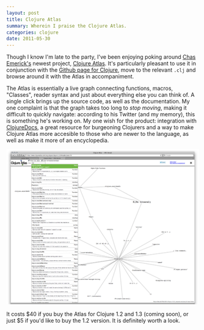 ```yaml
---
layout: post
title: Clojure Atlas
summary: Wherein I praise the Clojure Atlas.
categories: clojure
date: 2011-05-30
---
```


Though I know I'm late to the party, I've been enjoying poking around [Chas Emerick's](http://cemerick.com/) newest project, [Clojure Atlas](http://clojureatlas.com). It's particularly pleasant to use it in conjunction with the [Github page for Clojure](https://github.com/clojure/clojure), move to the relevant `.clj` and browse around it with the Atlas in accompaniment.

The Atlas is essentially a live graph connecting functions, macros, "Classes", reader syntax and just about everything else you can think of. A single click brings up the source code, as well as the documentation. My one complaint is that the graph takes too long to *stop moving*, making it difficult to quickly navigate: according to his Twitter (and my memory), this is something he's working on. My one wish for the product: integration with [ClojureDocs](http://clojuredocs.org/), a great resource for burgeoning Clojurers and a way to make Clojure Atlas more accesible to those who are newer to the language, as well as make it more of an encyclopedia.

<img src="/images/clojure-atlas-screenshot.png" alt="example clojure atlas screenshot"/>

It costs <span>\$</span>40 if you buy the Atlas for Clojure 1.2 and 1.3 (coming soon), or just <span>\$</span>5 if you'd like to buy the 1.2 version. It is definitely worth a look.
